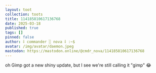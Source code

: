 ```yaml
---
layout: toot
collection: toots
title: 114185810617136768
date: 2025-03-18
published: true
tags: []
pinned: false
author: ⸸ commander ░ nova ⸸ :~$
avatar: /img/avatar/daemon.jpeg
mastodon: https://mastodon.online/@cmdr_nova/114185810617136768
---
```


oh Gimp got a new shiny update, but I see we're still calling it "gimp" 😂
